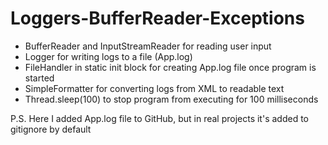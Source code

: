 # Loggers-BufferReader-Exceptions
* BufferReader and InputStreamReader for reading user input
* Logger for writing logs to a file (App.log)
* FileHandler in static init block for creating App.log file once program is started
* SimpleFormatter for converting logs from XML to readable text
* Thread.sleep(100) to stop program from executing for 100 milliseconds

P.S.
Here I added App.log file to GitHub, but in real projects it's added to gitignore by default 